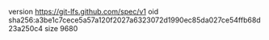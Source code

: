 version https://git-lfs.github.com/spec/v1
oid sha256:a3be1c7cece5a57a120f2027a6323072d1990ec85da027ce54ffb68d23a250c4
size 9680
